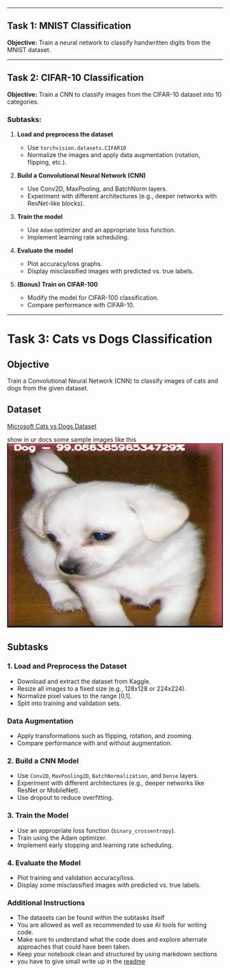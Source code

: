 
---

## **Task 1: MNIST Classification**  
**Objective:** Train a neural network to classify handwritten digits from the MNIST dataset.  



---

## **Task 2: CIFAR-10 Classification**  
**Objective:** Train a CNN to classify images from the CIFAR-10 dataset into 10 categories.  

### **Subtasks:**  
1. **Load and preprocess the dataset**  
   - Use `torchvision.datasets.CIFAR10`
   - Normalize the images and apply data augmentation (rotation, flipping, etc.).  

2. **Build a Convolutional Neural Network (CNN)**  
   - Use Conv2D, MaxPooling, and BatchNorm layers.  
   - Experiment with different architectures (e.g., deeper networks with ResNet-like blocks).  

3. **Train the model**  
   - Use `Adam` optimizer and an appropriate loss function.  
   - Implement learning rate scheduling.  

4. **Evaluate the model**  
   - Plot accuracy/loss graphs.  
   - Display misclassified images with predicted vs. true labels.  

5. **(Bonus) Train on CIFAR-100**  
   - Modify the model for CIFAR-100 classification.  
   - Compare performance with CIFAR-10.  

---

# **Task 3: Cats vs Dogs Classification**

## **Objective**  
Train a Convolutional Neural Network (CNN) to classify images of cats and dogs from the given dataset.  

## **Dataset**  
[Microsoft Cats vs Dogs Dataset](https://www.kaggle.com/datasets/shaunthesheep/microsoft-catsvsdogs-data)  


show in ur docs  some sample images like this
![alt text](image.png)

## **Subtasks**  

### **1. Load and Preprocess the Dataset**  
- Download and extract the dataset from Kaggle.  
- Resize all images to a fixed size (e.g., 128x128 or 224x224).  
- Normalize pixel values to the range [0,1].  
- Split into training and validation sets.  

###  **Data Augmentation**  
- Apply transformations such as flipping, rotation, and zooming.  
- Compare performance with and without augmentation. 

### **2. Build a CNN Model**  
- Use `Conv2D`, `MaxPooling2D`, `BatchNormalization`, and `Dense` layers.  
- Experiment with different architectures (e.g., deeper networks like ResNet or MobileNet).  
- Use dropout to reduce overfitting.  

### **3. Train the Model**  
- Use an appropriate loss function (`binary_crossentropy`).  
- Train using the Adam optimizer.  
- Implement early stopping and learning rate scheduling.  

### **4. Evaluate the Model**  
- Plot training and validation accuracy/loss.  
- Display some misclassified images with predicted vs. true labels.  

 



### Additional Instructions  
- The datasets can be found within the subtasks itself
- You are allowed as well as recommended to use AI tools for writing code.
- Make sure to understand what the code does and explore alternate approaches that could have been taken.
- Keep your notebook clean and structured by using markdown sections
- you have to give small write up in the [readme](README.md)